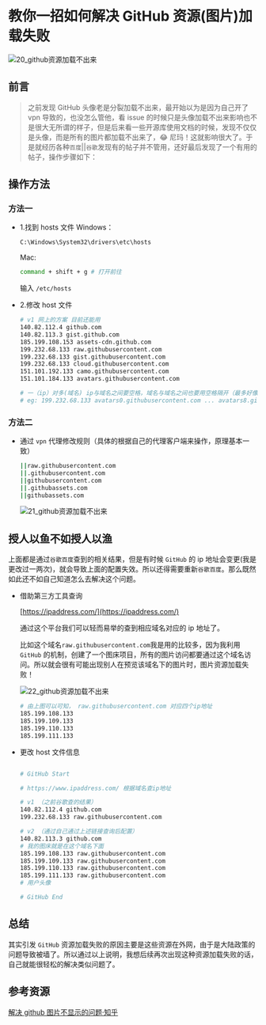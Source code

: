 <!--
 * @Description: 博客分享文件夹
 * @Author: xiehuaqiang
 * @FilePath: \kaka-blog\src\docs\kaka\blogs\教你一招如何解决GitHub资源加载失败.md
 * @Date: 2021-06-27 15:23:37
 * @LastEditTime: 2021-06-27 23:43:25
-->

# 教你一招如何解决 GitHub 资源(图片)加载失败

![20_github资源加载不出来](https://raw.githubusercontent.com/Popxie/kaka-img-repo/master/img/blogs/20_github资源加载不出来.jpg)

## 前言

> 之前发现 GitHub 头像老是分裂加载不出来，最开始以为是因为自己开了 vpn 导致的，也没怎么管他，看 issue 的时候只是头像加载不出来影响也不是很大无所谓的样子，但是后来看一些开源库使用文档的时候，发现不仅仅是头像，而是所有的图片都加载不出来了，😂 尼玛！这就影响很大了。于是就经历各种`百度`||`谷歌`发现有的帖子并不管用，还好最后发现了一个有用的帖子，操作步骤如下：

## 操作方法

### 方法一

- 1.找到 hosts 文件
  Windows：

  ```bash
  C:\Windows\System32\drivers\etc\hosts
  ```

  Mac:

  ```bash
  command + shift + g # 打开前往
  ```

  输入 `/etc/hosts`

- 2.修改 host 文件

  ```sh
  # v1 网上的方案 目前还能用
  140.82.112.4 github.com
  140.82.113.3 gist.github.com
  185.199.108.153 assets-cdn.github.com
  199.232.68.133 raw.githubusercontent.com
  199.232.68.133 gist.githubusercontent.com
  199.232.68.133 cloud.githubusercontent.com
  151.101.192.133 camo.githubusercontent.com
  151.101.184.133 avatars.githubusercontent.com

  # 一（ip）对多(域名) ip与域名之间要空格，域名与域名之间也要用空格隔开（最多好像能跟9个）
  # eg: 199.232.68.133 avatars0.githubusercontent.com ... avatars8.githubusercontent.com

  ```

### 方法二

- 通过 `vpn` 代理修改规则（具体的根据自己的代理客户端来操作，原理基本一致）

  ```sh
  ||raw.githubusercontent.com
  ||.githubusercontent.com
  ||githubusercontent.com
  ||.githubassets.com
  ||githubassets.com
  ```

  ![21_github资源加载不出来](https://raw.githubusercontent.com/Popxie/kaka-img-repo/master/img/blogs/21_github资源加载不出来.jpg)

## 授人以鱼不如授人以渔

上面都是通过`谷歌百度`查到的相关结果，但是有时候 `GitHub` 的 ip 地址会变更(我是更改过一两次)，就会导致上面的配置失效。所以还得需要重新`谷歌百度`。那么既然如此还不如自己知道怎么去解决这个问题。

- 借助第三方工具查询

  [https://ipaddress.com/](https://ipaddress.com/)

  通过这个平台我们可以轻而易举的查到相应域名对应的 ip 地址了。

  比如这个域名`raw.githubusercontent.com`我是用的比较多，因为我利用 `GitHub` 的机制，创建了一个图床项目，所有的图片访问都要通过这个域名访问。所以就会很有可能出现别人在预览该域名下的图片时，图片资源加载失败！

  ![22_github资源加载不出来](https://raw.githubusercontent.com/Popxie/kaka-img-repo/master/img/blogs/22_github资源加载不出来.png)

  ```bash
  # 由上图可以可知， raw.githubusercontent.com 对应四个ip地址
  185.199.108.133
  185.199.109.133
  185.199.110.133
  185.199.111.133
  ```

- 更改 host 文件信息

  ```bash

  # GitHub Start

  # https://www.ipaddress.com/ 根据域名查ip地址

  # v1 （之前谷歌查的结果）
  140.82.112.4 github.com
  199.232.68.133 raw.githubusercontent.com

  # v2 （通过自己通过上述链接查询后配置）
  140.82.113.3 github.com
  # 我的图床就是在这个域名下面
  185.199.108.133 raw.githubusercontent.com
  185.199.109.133 raw.githubusercontent.com
  185.199.110.133 raw.githubusercontent.com
  185.199.111.133 raw.githubusercontent.com
  # 用户头像

  # GitHub End
  ```

## 总结

其实引发 `GitHub` 资源加载失败的原因主要是这些资源在外网，由于是大陆政策的问题导致被墙了。所以通过以上说明，我想后续再次出现这种资源加载失败的话，自己就能很轻松的解决类似问题了。

## 参考资源

[解决 github 图片不显示的问题·知乎](https://zhuanlan.zhihu.com/p/107196957)
